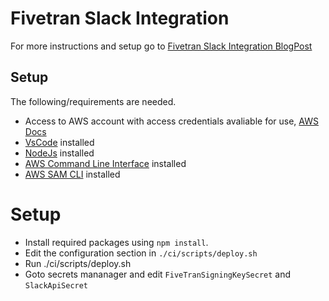 # Fivetran Slack Integration
For more instructions and setup go to [Fivetran Slack Integration BlogPost](https://mechanicalrock.github.io/2022/06/09/fivetran-webhook-notifications.html)


## Setup
The following/requirements are needed.
- Access to AWS account with access credentials avaliable for use,  [AWS Docs](https://docs.aws.amazon.com/cli/latest/userguide/cli-configure-files.html)
- [VsCode](https://code.visualstudio.com) installed
- [NodeJs](https://nodejs.org/en/download/) installed
- [AWS Command Line Interface](https://aws.amazon.com/cli/) installed
- [AWS SAM CLI](https://docs.aws.amazon.com/serverless-application-model/latest/developerguide/serverless-sam-cli-install.html) installed

# Setup
- Install required packages using ```npm install```.
- Edit the configuration section in `./ci/scripts/deploy.sh`
- Run ./ci/scripts/deploy.sh
- Goto secrets mananager and edit ```FiveTranSigningKeySecret``` and ```SlackApiSecret```




